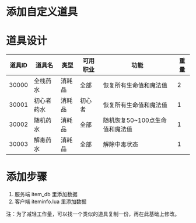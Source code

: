 # 添加自定义道具

# 道具设计

| 道具ID | 道具名 | 类型 | 可用职业 | 功能 | 重量 |
| --- | --- | --- | --- | --- | --- |
| 30000 | 全栈药水 | 消耗品 | 全部 | 恢复所有生命值和魔法值 | 2 |
| 30001 | 初心者药水 | 消耗品 | 初心者 | 恢复所有生命值和魔法值 | 1 |
| 30002 | 随机药水 | 消耗品 | 全部 | 随机恢复50~100点生命值和魔法值 | 1 |
| 30003 | 解毒药水 | 消耗品 | 全部 |  解除中毒状态 | 1 |

# 添加步骤
1. 服务端 item_db 里添加数据
2. 客户端 iteminfo.lua 里添加数据

注：为了减轻工作量，可以找一个类似的道具复制一份，再在此基础上修改。